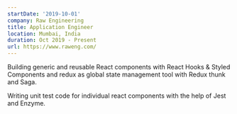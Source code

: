```yaml
---
startDate: '2019-10-01'
company: Raw Engineering
title: Application Engineer
location: Mumbai, India
duration: Oct 2019 - Present
url: https://www.raweng.com/
---
```


Building generic and reusable React components with React Hooks & Styled Components and redux as global state management tool with Redux thunk and Saga. 

Writing unit test code for individual react components with the help of Jest and Enzyme.
